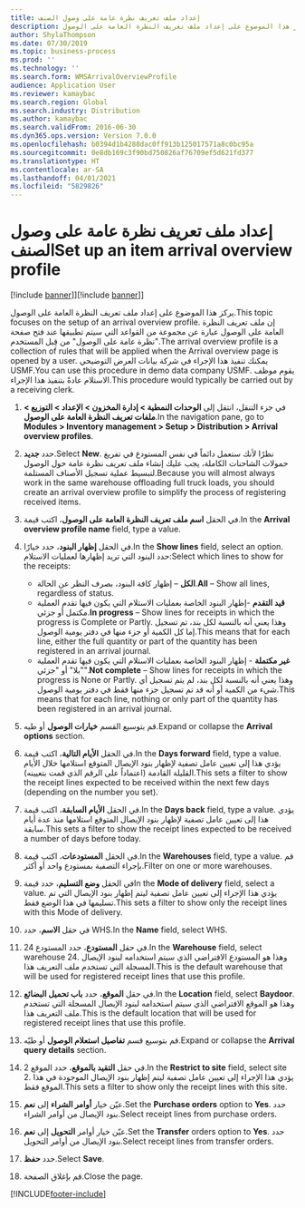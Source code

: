```yaml
---
title: إعداد ملف تعريف نظرة عامة على وصول الصنف
description: يركز هذا الموضوع على إعداد ملف تعريف النظرة العامة على الوصول.
author: ShylaThompson
ms.date: 07/30/2019
ms.topic: business-process
ms.prod: ''
ms.technology: ''
ms.search.form: WMSArrivalOverviewProfile
audience: Application User
ms.reviewer: kamaybac
ms.search.region: Global
ms.search.industry: Distribution
ms.author: kamaybac
ms.search.validFrom: 2016-06-30
ms.dyn365.ops.version: Version 7.0.0
ms.openlocfilehash: b0394d1b4288dac0ff913b125017571a8c0bc95a
ms.sourcegitcommit: 0e8db169c3f90bd750826af76709ef5d621fd377
ms.translationtype: HT
ms.contentlocale: ar-SA
ms.lasthandoff: 04/01/2021
ms.locfileid: "5829826"
---
```

# <a name="set-up-an-item-arrival-overview-profile"></a><span data-ttu-id="4dc15-103">إعداد ملف تعريف نظرة عامة على وصول الصنف</span><span class="sxs-lookup"><span data-stu-id="4dc15-103">Set up an item arrival overview profile</span></span>

<span data-ttu-id="4dc15-104">[!include [banner](../../includes/banner.md)]]</span><span class="sxs-lookup"><span data-stu-id="4dc15-104">[!include [banner](../../includes/banner.md)]]</span></span>

<span data-ttu-id="4dc15-105">يركز هذا الموضوع على إعداد ملف تعريف النظرة العامة على الوصول.</span><span class="sxs-lookup"><span data-stu-id="4dc15-105">This topic focuses on the setup of an arrival overview profile.</span></span> <span data-ttu-id="4dc15-106">إن ملف تعريف النظرة العامة على الوصول عبارة عن مجموعة من القواعد التي سيتم تطبيقها عند فتح صفحة "نظرة عامة على الوصول" من قِبل المستخدم.</span><span class="sxs-lookup"><span data-stu-id="4dc15-106">The arrival overview profile is a collection of rules that will be applied when the Arrival overview page is opened by a user.</span></span> <span data-ttu-id="4dc15-107">يمكنك تنفيذ هذا الإجراء في شركة بيانات العرض التوضيحي USMF.</span><span class="sxs-lookup"><span data-stu-id="4dc15-107">You can use this procedure in demo data company USMF.</span></span> <span data-ttu-id="4dc15-108">يقوم موظف الاستلام عادةً بتنفيذ هذا الإجراء.</span><span class="sxs-lookup"><span data-stu-id="4dc15-108">This procedure would typically be carried out by a receiving clerk.</span></span>

1. <span data-ttu-id="4dc15-109">في جزء التنقل، انتقل إلى **الوحدات النمطية > إدارة المخزون > الإعداد > التوزيع > ملفات تعريف النظرة العامة على الوصول‬**.</span><span class="sxs-lookup"><span data-stu-id="4dc15-109">In the navigation pane, go to **Modules > Inventory management > Setup > Distribution > Arrival overview profiles**.</span></span>
2. <span data-ttu-id="4dc15-110">حدد **جديد**.</span><span class="sxs-lookup"><span data-stu-id="4dc15-110">Select **New**.</span></span> <span data-ttu-id="4dc15-111">نظرًا لأنك ستعمل دائماً في نفس المستودع في تفريغ حمولات الشاحنات الكاملة، يجب عليك إنشاء ملف تعريف نظرة عامة حول الوصول لتبسيط عملية تسجيل الأصناف المستلمة.</span><span class="sxs-lookup"><span data-stu-id="4dc15-111">Because you will almost always work in the same warehouse offloading full truck loads, you should create an arrival overview profile to simplify the process of registering received items.</span></span>  
3. <span data-ttu-id="4dc15-112">في الحقل **اسم ملف تعريف النظرة العامة على الوصول**، اكتب قيمة.</span><span class="sxs-lookup"><span data-stu-id="4dc15-112">In the **Arrival overview profile name** field, type a value.</span></span>
4. <span data-ttu-id="4dc15-113">في الحقل **إظهار البنود**، حدد خيارًا.</span><span class="sxs-lookup"><span data-stu-id="4dc15-113">In the **Show lines** field, select an option.</span></span> <span data-ttu-id="4dc15-114">حدد البنود التي تريد إظهارها لعمليات الاستلام:</span><span class="sxs-lookup"><span data-stu-id="4dc15-114">Select which lines to show for the receipts:</span></span>  

    - <span data-ttu-id="4dc15-115">**الكل** – إظهار كافة البنود، بصرف النظر عن الحالة.</span><span class="sxs-lookup"><span data-stu-id="4dc15-115">**All** – Show all lines, regardless of status.</span></span>   
    - <span data-ttu-id="4dc15-116">**قيد التقدم** -إظهار البنود الخاصة بعمليات الاستلام التي يكون فيها تقدم العملية مكتمل أو جزئي.</span><span class="sxs-lookup"><span data-stu-id="4dc15-116">**In progress** – Show lines for receipts in which the progress is Complete or Partly.</span></span> <span data-ttu-id="4dc15-117">وهذا يعني أنه بالنسبة لكل بند، تم تسجيل إما كل الكمية أو جزء منها في دفتر يومية الوصول.</span><span class="sxs-lookup"><span data-stu-id="4dc15-117">This means that for each line, either the full quantity or part of the quantity has been registered in an arrival journal.</span></span>   
    - <span data-ttu-id="4dc15-118">**غير مكتملة** - إظهار البنود الخاصة بعمليات الاستلام التي يكون فيها تقدم العملية "بلا" أو "جزئي".</span><span class="sxs-lookup"><span data-stu-id="4dc15-118">**Not complete** – Show lines for receipts in which the progress is None or Partly.</span></span> <span data-ttu-id="4dc15-119">وهذا يعني أنه بالنسبة لكل بند، لم يتم تسجيل أي شيء من الكمية أو أنه قد تم تسجيل جزء منها فقط في دفتر يومية الوصول.</span><span class="sxs-lookup"><span data-stu-id="4dc15-119">This means that for each line, nothing or only part of the quantity has been registered in an arrival journal.</span></span>  

5. <span data-ttu-id="4dc15-120">قم بتوسيع القسم **خيارات الوصول** أو طيه.</span><span class="sxs-lookup"><span data-stu-id="4dc15-120">Expand or collapse the **Arrival options** section.</span></span>
6. <span data-ttu-id="4dc15-121">في الحقل **الأيام التالية**، اكتب قيمة.</span><span class="sxs-lookup"><span data-stu-id="4dc15-121">In the **Days forward** field, type a value.</span></span> <span data-ttu-id="4dc15-122">يؤدي هذا إلى تعيين عامل تصفية لإظهار بنود الإيصال المتوقع استلامها خلال الأيام القليلة القادمة (اعتماداً على الرقم الذي قمت بتعيينه).</span><span class="sxs-lookup"><span data-stu-id="4dc15-122">This sets a filter to show the receipt lines expected to be received within the next few days (depending on the number you set).</span></span>  
7. <span data-ttu-id="4dc15-123">في الحقل **الأيام السابقة**، اكتب قيمة.</span><span class="sxs-lookup"><span data-stu-id="4dc15-123">In the **Days back** field, type a value.</span></span> <span data-ttu-id="4dc15-124">يؤدي هذا إلى تعيين عامل تصفية لإظهار بنود الإيصال المتوقع استلامها منذ عدة أيام سابقة.</span><span class="sxs-lookup"><span data-stu-id="4dc15-124">This sets a filter to show the receipt lines expected to be received a number of days before today.</span></span>  
8. <span data-ttu-id="4dc15-125">في الحقل **المستودعات**، اكتب قيمة.</span><span class="sxs-lookup"><span data-stu-id="4dc15-125">In the **Warehouses** field, type a value.</span></span> <span data-ttu-id="4dc15-126">قم بإجراء التصفية بمستودع واحد أو أكثر.</span><span class="sxs-lookup"><span data-stu-id="4dc15-126">Filter on one or more warehouses.</span></span>  
9. <span data-ttu-id="4dc15-127">في الحقل **وضع التسليم**، حدد قيمة</span><span class="sxs-lookup"><span data-stu-id="4dc15-127">In the **Mode of delivery** field, select a value.</span></span> <span data-ttu-id="4dc15-128">يؤدي هذا الإجراء إلى تعيين عامل تصفية ليتم إظهار بنود الإيصال التي تم تسليمها في هذا الوضع فقط.</span><span class="sxs-lookup"><span data-stu-id="4dc15-128">This sets a filter to show only the receipt lines with this Mode of delivery.</span></span>  
10. <span data-ttu-id="4dc15-129">في حقل **الاسم**، حدد WHS.</span><span class="sxs-lookup"><span data-stu-id="4dc15-129">In the **Name** field, select WHS.</span></span>
11. <span data-ttu-id="4dc15-130">في حقل **المستودع**، حدد المستودع 24.</span><span class="sxs-lookup"><span data-stu-id="4dc15-130">In the **Warehouse** field, select warehouse 24.</span></span> <span data-ttu-id="4dc15-131">وهذا هو المستودع الافتراضي الذي سيتم استخدامه لبنود الإيصال المسجلة التي تستخدم ملف التعريف هذا.</span><span class="sxs-lookup"><span data-stu-id="4dc15-131">This is the default warehouse that will be used for registered receipt lines that use this profile.</span></span>  
12. <span data-ttu-id="4dc15-132">في حقل **الموقع**، حدد **باب تحميل البضائع**.</span><span class="sxs-lookup"><span data-stu-id="4dc15-132">In the **Location** field, select **Baydoor**.</span></span> <span data-ttu-id="4dc15-133">وهذا هو الموقع الافتراضي الذي سيتم استخدامه لبنود الإيصال المسجلة التي تستخدم ملف التعريف هذا.</span><span class="sxs-lookup"><span data-stu-id="4dc15-133">This is the default location that will be used for registered receipt lines that use this profile.</span></span>  
13. <span data-ttu-id="4dc15-134">قم بتوسيع قسم **تفاصيل استعلام الوصول** أو طيّه.</span><span class="sxs-lookup"><span data-stu-id="4dc15-134">Expand or collapse the **Arrival query details** section.</span></span>
14. <span data-ttu-id="4dc15-135">في حقل **التقيد بالموقع**، حدد الموقع 2.</span><span class="sxs-lookup"><span data-stu-id="4dc15-135">In the **Restrict to site** field, select site 2.</span></span> <span data-ttu-id="4dc15-136">يؤدي هذا الإجراء إلى تعيين عامل تصفية ليتم إظهار بنود الإيصال الموجودة في هذا الموقع فقط.</span><span class="sxs-lookup"><span data-stu-id="4dc15-136">This sets a filter to show only the receipt lines with this site.</span></span>  
15. <span data-ttu-id="4dc15-137">عيّن خيار **أوامر الشراء** إلى **نعم**.</span><span class="sxs-lookup"><span data-stu-id="4dc15-137">Set the **Purchase orders** option to **Yes**.</span></span> <span data-ttu-id="4dc15-138">حدد بنود الإيصال من أوامر الشراء.</span><span class="sxs-lookup"><span data-stu-id="4dc15-138">Select receipt lines from purchase orders.</span></span>  
16. <span data-ttu-id="4dc15-139">عيّن خيار أوامر **التحويل** إلى **نعم**.</span><span class="sxs-lookup"><span data-stu-id="4dc15-139">Set the **Transfer** orders option to **Yes**.</span></span> <span data-ttu-id="4dc15-140">حدد بنود الإيصال من أوامر التحويل.</span><span class="sxs-lookup"><span data-stu-id="4dc15-140">Select receipt lines from transfer orders.</span></span>  
17. <span data-ttu-id="4dc15-141">حدد **حفظ**.</span><span class="sxs-lookup"><span data-stu-id="4dc15-141">Select **Save**.</span></span>
18. <span data-ttu-id="4dc15-142">قم بإغلاق الصفحة.</span><span class="sxs-lookup"><span data-stu-id="4dc15-142">Close the page.</span></span>



[!INCLUDE[footer-include](../../../includes/footer-banner.md)]